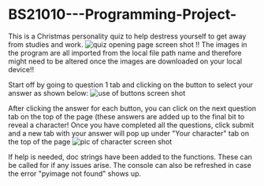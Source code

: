 # BS21010---Programming-Project-
This is a Christmas personality quiz to help destress yourself to get away from studies and work.
![quiz opening page screen shot](https://github.com/EmilyP04/BS21010---Programming-Project-/assets/150247999/67a728fd-8cea-4a24-8e4c-ec5ac67d3304)
!! The images in the program are all imported from the local file path name and therefore might need to be altered once the images are downloaded on your local device!!

Start off by going to question 1 tab and clicking on the button to select your answer as shown below: 
![use of buttons screen shot](https://github.com/EmilyP04/BS21010---Programming-Project-/assets/150247999/e823526d-2f33-4e28-aaca-8660433831f0)

After clicking the answer for each button, you can click on the next question tab on the top of the page (these answers are added up to the final bit to reveal a character!
Once you have completed all the questions, click submit and a new tab with your answer will pop up under "Your character" tab on the top of the page
![pic of character screen shot ](https://github.com/EmilyP04/BS21010---Programming-Project-/assets/150247999/e7e9a75d-dafc-470c-bbd6-e4c1910c2dd6)

If help is needed, doc strings have been added to the functions. These can be called for if any issues arise. The console can also be refreshed in case the error "pyimage not found" shows up.
